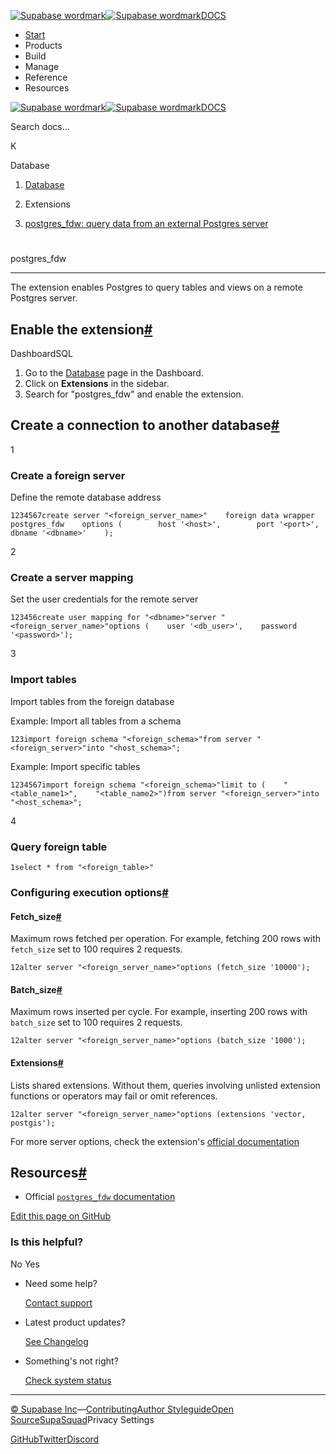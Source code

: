 [![Supabase wordmark](https://supabase.com/docs/_next/image?url=%2Fdocs%2Fsupabase-dark.svg&w=256&q=75&dpl=dpl_5BYG5BkQhU19GEfZfhcgAbeGcRQo)![Supabase wordmark](https://supabase.com/docs/_next/image?url=%2Fdocs%2Fsupabase-light.svg&w=256&q=75&dpl=dpl_5BYG5BkQhU19GEfZfhcgAbeGcRQo)DOCS](https://supabase.com/docs)

-   [Start](https://supabase.com/docs/guides/getting-started)
-   Products
-   Build
-   Manage
-   Reference
-   Resources

[![Supabase wordmark](https://supabase.com/docs/_next/image?url=%2Fdocs%2Fsupabase-dark.svg&w=256&q=75&dpl=dpl_5BYG5BkQhU19GEfZfhcgAbeGcRQo)![Supabase wordmark](https://supabase.com/docs/_next/image?url=%2Fdocs%2Fsupabase-light.svg&w=256&q=75&dpl=dpl_5BYG5BkQhU19GEfZfhcgAbeGcRQo)DOCS](https://supabase.com/docs)

Search docs...

K

Database

1.  [Database](https://supabase.com/docs/guides/database/overview)

3.  Extensions

5.  [postgres\_fdw: query data from an external Postgres server](https://supabase.com/docs/guides/database/extensions/postgres_fdw)

# 

postgres\_fdw

* * *

The extension enables Postgres to query tables and views on a remote Postgres server.

## Enable the extension[#](#enable-the-extension)

DashboardSQL

1.  Go to the [Database](https://supabase.com/dashboard/project/_/database/tables) page in the Dashboard.
2.  Click on **Extensions** in the sidebar.
3.  Search for "postgres\_fdw" and enable the extension.

## Create a connection to another database[#](#create-a-connection-to-another-database)

1

### Create a foreign server

Define the remote database address

```
1234567create server "<foreign_server_name>"    foreign data wrapper postgres_fdw    options (        host '<host>',        port '<port>',        dbname '<dbname>'    );
```

2

### Create a server mapping

Set the user credentials for the remote server

```
123456create user mapping for "<dbname>"server "<foreign_server_name>"options (    user '<db_user>',    password '<password>');
```

3

### Import tables

Import tables from the foreign database

Example: Import all tables from a schema

```
123import foreign schema "<foreign_schema>"from server "<foreign_server>"into "<host_schema>";
```

Example: Import specific tables

```
1234567import foreign schema "<foreign_schema>"limit to (    "<table_name1>",    "<table_name2>")from server "<foreign_server>"into "<host_schema>";
```

4

### Query foreign table

```
1select * from "<foreign_table>"
```

### Configuring execution options[#](#configuring-execution-options)

#### Fetch\_size[#](#fetchsize)

Maximum rows fetched per operation. For example, fetching 200 rows with `fetch_size` set to 100 requires 2 requests.

```
12alter server "<foreign_server_name>"options (fetch_size '10000');
```

#### Batch\_size[#](#batchsize)

Maximum rows inserted per cycle. For example, inserting 200 rows with `batch_size` set to 100 requires 2 requests.

```
12alter server "<foreign_server_name>"options (batch_size '1000');
```

#### Extensions[#](#extensions)

Lists shared extensions. Without them, queries involving unlisted extension functions or operators may fail or omit references.

```
12alter server "<foreign_server_name>"options (extensions 'vector, postgis');
```

For more server options, check the extension's [official documentation](https://www.postgresql.org/docs/current/postgres-fdw.html#POSTGRES-FDW)

## Resources[#](#resources)

-   Official [`postgres_fdw` documentation](https://www.postgresql.org/docs/current/postgres-fdw.html#POSTGRES-FDW)

[Edit this page on GitHub](https://github.com/supabase/supabase/blob/master/apps/docs/content/guides/database/extensions/postgres_fdw.mdx)

### Is this helpful?

No Yes

-   Need some help?
    
    [Contact support](https://supabase.com/support)
-   Latest product updates?
    
    [See Changelog](https://supabase.com/changelog)
-   Something's not right?
    
    [Check system status](https://status.supabase.com/)

* * *

[© Supabase Inc](https://supabase.com/)—[Contributing](https://github.com/supabase/supabase/blob/master/apps/docs/DEVELOPERS.md)[Author Styleguide](https://github.com/supabase/supabase/blob/master/apps/docs/CONTRIBUTING.md)[Open Source](https://supabase.com/open-source)[SupaSquad](https://supabase.com/supasquad)Privacy Settings

[GitHub](https://github.com/supabase/supabase)[Twitter](https://twitter.com/supabase)[Discord](https://discord.supabase.com/)